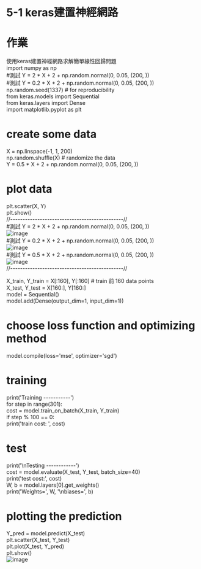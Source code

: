 #  5-1 keras建置神經網路  
# 作業  
使用keras建置神經網路求解簡單線性回歸問題  
import numpy as np  
#測試 Y = 2 * X + 2 + np.random.normal(0, 0.05, (200, ))   
#測試 Y = 0.2 * X + 2 + np.random.normal(0, 0.05, (200, ))    
np.random.seed(1337)  # for reproducibility  
from keras.models import Sequential  
from keras.layers import Dense  
import matplotlib.pyplot as plt   
# create some data  
X = np.linspace(-1, 1, 200)  
np.random.shuffle(X)    # randomize the data  
Y = 0.5 * X + 2 + np.random.normal(0, 0.05, (200, ))  
# plot data  
plt.scatter(X, Y)  
plt.show()    
//----------------------------------------------//  
#測試 Y = 2 * X + 2 + np.random.normal(0, 0.05, (200, ))   
![image](https://github.com/SuWeizhe1124/3-19/blob/master/Kers%20%E6%B8%AC%E8%A9%A6/A1.png)     
#測試 Y = 0.2 * X + 2 + np.random.normal(0, 0.05, (200, ))   
![image](https://github.com/SuWeizhe1124/3-19/blob/master/Kers%20%E6%B8%AC%E8%A9%A6/A2.jpg)     
#測試 Y = 0.5 * X + 2 + np.random.normal(0, 0.05, (200, ))    
![image](https://github.com/SuWeizhe1124/3-19/blob/master/Kers%20%E6%B8%AC%E8%A9%A6/A3..jpg)     
//----------------------------------------------//  

X_train, Y_train = X[:160], Y[:160]     # train 前 160 data points  
X_test, Y_test = X[160:], Y[160:]   
model = Sequential()  
model.add(Dense(output_dim=1, input_dim=1))  
# choose loss function and optimizing method  
model.compile(loss='mse', optimizer='sgd')  
# training  
print('Training -----------')  
for step in range(301):  
cost = model.train_on_batch(X_train, Y_train)  
if step % 100 == 0:  
print('train cost: ', cost)   
# test  
print('\nTesting ------------')  
cost = model.evaluate(X_test, Y_test, batch_size=40)  
print('test cost:', cost)  
W, b = model.layers[0].get_weights()  
print('Weights=', W, '\nbiases=', b)  
# plotting the prediction  
Y_pred = model.predict(X_test)  
plt.scatter(X_test, Y_test)  
plt.plot(X_test, Y_pred)  
plt.show()  
![image](https://github.com/SuWeizhe1124/3-19/blob/master/Kers%20%E6%B8%AC%E8%A9%A6/k.JPG)   

